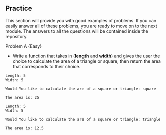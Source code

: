 ## Practice
This section will provide you with good examples of problems. If you can easily answer all of these problems, you are ready to move on to the next module. The answers to all the questions will be contained inside the repository.

Problem A  {Easy}

- Write a function that takes in (**length** and **width**) and gives the user the choice to calculate the area of a triangle or square, then return the area that corresponds to their choice. 
```
Length: 5
Width: 5

Would You like to calculate the are of a square or triangle: square

The area is: 25
```

```
Length: 5
Width: 5

Would You like to calculate the are of a square or triangle: triangle

The area is: 12.5
```

